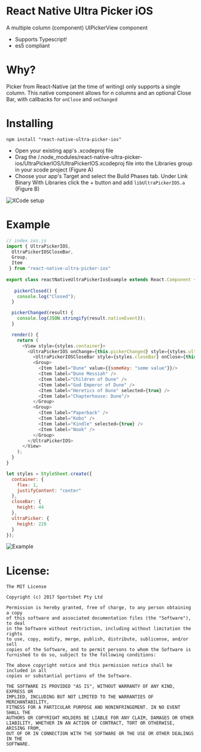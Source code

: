 # React Native Ultra Picker iOS

A multiple column (component) UIPickerView component 

  - Supports Typescript!
  - es5 compliant

# Why?

Picker from React-Native (at the time of writing) only supports a single column. This native component allows for n columns and an optional Close Bar, with callbacks for `onClose` and `onChanged`

# Installing

``` 
npm install "react-native-ultra-picker-ios"
```
- Open your existing app's .xcodeproj file
- Drag the /.node_modules/react-native-ultra-picker-ios/UltraPickerIOS/UltraPickerIOS.xcodeproj file into the Libraries group in your xcode project (Figure A)
- Choose your app's Target and select the Build Phases tab.
Under Link Binary With Libraries click the + button and add `libUltraPickerIOS.a` (Figure B)

![XCode setup](http://i.imgur.com/ko69aL3.png)

# Example

```js
// index.ios.js
import { UltraPickerIOS, 
  UltraPickerIOSCloseBar, 
  Group,
  Item
 } from "react-native-ultra-picker-ios"
 
export class reactNativeUltraPickerIosExample extends React.Component {
   
   pickerClosed() {
    console.log("Closed");
  }

  pickerChanged(result) {
    console.log(JSON.stringify(result.nativeEvent));
  }

  render() {
    return (  
      <View style={styles.container}>
        <UltraPickerIOS onChange={this.pickerChanged} style={styles.ultraPicker}>
          <UltraPickerIOSCloseBar style={styles.closeBar} onClose={this.pickerClosed} />
          <Group>
            <Item label="Dune" value={{someKey: "some value"}}/>
            <Item label="Dune Messiah" />
            <Item label="Children of Dune" />
            <Item label="God Emperor of Dune" />
            <Item label="Heretics of Dune" selected={true} />
            <Item label="Chapterhouse: Dune"/>
          </Group>
          <Group>
            <Item label="Paperback" />
            <Item label="Kobo" />
            <Item label="Kindle" selected={true} />
            <Item label="Nook" />
          </Group>
        </UltraPickerIOS>
      </View>
    );
  }
}

let styles = StyleSheet.create({
  container: {
    flex: 1,
    justifyContent: "center"
  },
  closeBar: {
    height: 44
  },
  ultraPicker: {
    height: 220
  }
});
```

![Example](http://i.imgur.com/QJCljAq.png)


# License:

```
The MIT License

Copyright (c) 2017 Sportsbet Pty Ltd

Permission is hereby granted, free of charge, to any person obtaining a copy
of this software and associated documentation files (the "Software"), to deal
in the Software without restriction, including without limitation the rights
to use, copy, modify, merge, publish, distribute, sublicense, and/or sell
copies of the Software, and to permit persons to whom the Software is
furnished to do so, subject to the following conditions:

The above copyright notice and this permission notice shall be included in all
copies or substantial portions of the Software.

THE SOFTWARE IS PROVIDED "AS IS", WITHOUT WARRANTY OF ANY KIND, EXPRESS OR
IMPLIED, INCLUDING BUT NOT LIMITED TO THE WARRANTIES OF MERCHANTABILITY,
FITNESS FOR A PARTICULAR PURPOSE AND NONINFRINGEMENT. IN NO EVENT SHALL THE
AUTHORS OR COPYRIGHT HOLDERS BE LIABLE FOR ANY CLAIM, DAMAGES OR OTHER
LIABILITY, WHETHER IN AN ACTION OF CONTRACT, TORT OR OTHERWISE, ARISING FROM,
OUT OF OR IN CONNECTION WITH THE SOFTWARE OR THE USE OR OTHER DEALINGS IN THE
SOFTWARE.
```
